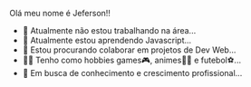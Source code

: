 Olá meu nome é Jeferson!!
- 🔭 Atualmente não estou trabalhando na área...
- 🌱 Atualmente estou aprendendo Javascript...
- 👯 Estou procurando colaborar em projetos de Dev Web...
- 💆‍♂️ Tenho como hobbies games🎮, animes🧙‍♂️ e futebol⚽...
- 🚀 Em busca de conhecimento e crescimento profissional...   
<!---
Jeferson-GG/Jeferson-GG is a ✨ special ✨ repository because its `README.md` (this file) appears on your GitHub profile.
You can click the Preview link to take a look at your changes.
--->
